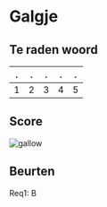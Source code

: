 # Galgje

## Te raden woord

|.|.|.|.|.|
|-|-|-|-|-|
|1|2|3|4|5|

## Score
![gallow](./images/1.png)

## Beurten
Req1: B


